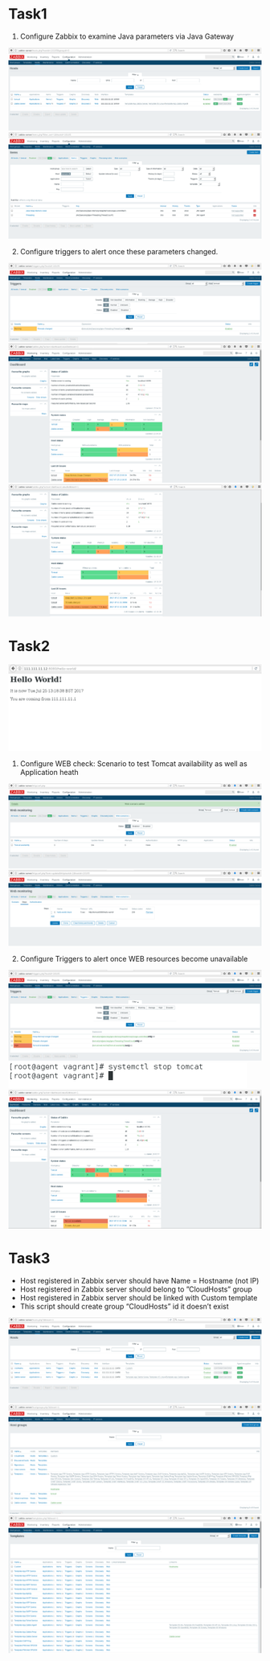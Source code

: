 # Task1
1. Configure Zabbix to examine Java parameters via Java Gateway

<img src="img/1-1.png">
<img src="img/1-2.png">

2. Configure triggers to alert once these parameters changed.

<img src="img/1-3.png">
<img src="img/1-4.png">
<img src="img/1-5.png">

# Task2

<img src="img/2-1.png">

1. Configure WEB check:
Scenario to test Tomcat availability as well as Application heath

<img src="img/2-2.png">
<img src="img/2-3.png">

2. Configure Triggers to alert once WEB resources become unavailable

<img src="img/2-4.png">
<img src="img/2-5.png">
<img src="img/2-6.png">

# Task3

* Host registered in Zabbix server should have Name = Hostname (not IP)
* Host registered in Zabbix server should belong to ”CloudHosts” group
* Host registered in Zabbix server should be linked with Custom template
* This script should create group “CloudHosts” id it doesn’t exist

<img src="img/3-1.png">
<img src="img/3-2.png">
<img src="img/3-3.png">


